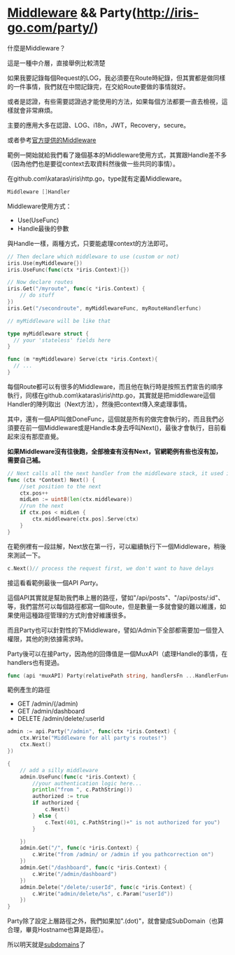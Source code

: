 # [Middleware](http://iris-go.com/middleware/) && Party(http://iris-go.com/party/)

什麼是Middleware？

這是一種中介層，直接舉例比較清楚

如果我要記錄每個Request的LOG，我必須要在Route時紀錄，但其實都是做同樣的一件事情，我們就在中間記錄完，在交給Route要做的事情就好。

或者是認證，有些需要認證過才能使用的方法，如果每個方法都要一直去檢視，這樣就會非常麻煩。

主要的應用大多在認證、LOG、i18n，JWT，Recovery，secure。

或者參考[官方提供的Middleware](https://github.com/iris-contrib/middleware)

範例一開始就給我們看了幾個基本的Middleware使用方式，其實跟Handle差不多（因為他們也是要從context去取資料然後做一些共同的事情）。

在github.com\kataras\iris\http.go，type就有定義Middleware。
```go
Middleware []Handler
```

Middleware使用方式：
* Use(UseFunc)
* Handle最後的參數

與Handle一樣，兩種方式，只要能處理context的方法即可。

```go
// Then declare which middleware to use (custom or not)
iris.Use(myMiddleware{})
iris.UseFunc(func(ctx *iris.Context){})

// Now declare routes
iris.Get("/myroute", func(c *iris.Context) {
    // do stuff
})
iris.Get("/secondroute", myMiddlewareFunc, myRouteHandlerfunc)

// myMiddleware will be like that

type myMiddleware struct {
  // your 'stateless' fields here
}

func (m *myMiddleware) Serve(ctx *iris.Context){
  // ...
}
```

每個Route都可以有很多的Middleware，而且他在執行時是按照五們宣告的順序執行，同樣在github.com\kataras\iris\http.go，其實就是把middleware這個Handler的陣列取出（Next方法），然後把context傳入來處理事情。

其中，還有一個API叫做DoneFunc，這個就是所有的做完會執行的，而且我們必須要在前一個Middleware或是Handle本身去呼叫Next()，最後才會執行，目前看起來沒有那麼直覺。

**如果Middleware沒有往後跑，全部檢查有沒有Next，官網範例有些也沒有加，需要自己補。**

```go
// Next calls all the next handler from the middleware stack, it used inside a middleware
func (ctx *Context) Next() {
	//set position to the next
	ctx.pos++
	midLen := uint8(len(ctx.middleware))
	//run the next
	if ctx.pos < midLen {
		ctx.middleware[ctx.pos].Serve(ctx)
	}
}
```

在範例裡有一段註解，Next放在第一行，可以繼續執行下一個Middleware，稍後來測試一下。
```go
c.Next()// process the request first, we don't want to have delays
```



接這看看範例最後一個API *Party*。

這個API其實就是幫助我們串上層的路徑，譬如"/api/posts"、"/api/posts/:id"、等，我們當然可以每個路徑都寫一個Route，但是數量一多就會變的難以維護，如果使用這種路徑管理的方式則會好維護很多。

而且Party也可以針對性的下Middleware，譬如/Admin下全部都需要加一個登入權限，其他的則依據需求時。

Party後可以在接Party，因為他的回傳值是一個MuxAPI（處理Handle的事情，在handlers也有提過。

```go
func (api *muxAPI) Party(relativePath string, handlersFn ...HandlerFunc) MuxAPI {
```

範例產生的路徑
* GET /admin/(/admin)
* GET /admin/dashboard
* DELETE /admin/delete/:userId

```go
admin := api.Party("/admin", func(ctx *iris.Context) {
    ctx.Write("Middleware for all party's routes!")
    ctx.Next()
})

{
    // add a silly middleware
    admin.UseFunc(func(c *iris.Context) {
        //your authentication logic here...
        println("from ", c.PathString())
        authorized := true
        if authorized {
            c.Next()
        } else {
            c.Text(401, c.PathString()+" is not authorized for you")
        }

    })
    admin.Get("/", func(c *iris.Context) {
        c.Write("from /admin/ or /admin if you pathcorrection on")
    })
    admin.Get("/dashboard", func(c *iris.Context) {
        c.Write("/admin/dashboard")
    })
    admin.Delete("/delete/:userId", func(c *iris.Context) {
        c.Write("admin/delete/%s", c.Param("userId"))
    })
}
```

Party除了設定上層路徑之外，我們如果加".(dot)"，就會變成SubDomain（也算合理，畢竟Hostname也算是路徑）。

所以明天就是[subdomains](http://iris-go.com/subdomains/)了